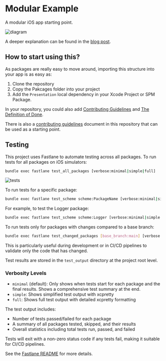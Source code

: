 # Modular Example

A modular iOS app starting point.

![diagram](git-images/diagram.png)

A deeper explanation can be found in the [blog post](https://manu.show/2025-02-27-simple-modularization-setup/).

## How to start using this?

As packages are really easy to move around, importing this structure into your app is as easy as:

1. Clone the repository
2. Copy the Pakcages folder into your project
3. Add the `Presentation` local dependency in your Xcode Project or SPM Package.

In your repository, you could also add [Contributing Guidelines](/2023-01-02-new-app-contributing-guidelines/) and [The Definition of Done](/2023-05-13-the-definition-of-done/).

There is also a [contributing guidelines](.github/CONTRIBUTING.md) document in this repository that can be used as a starting point.

## Testing

This project uses Fastlane to automate testing across all packages. To run tests for all packages on iOS simulators:

```bash
bundle exec fastlane test_all_packages [verbose:minimal|simple|full]
```

![tests](git-images/tests.png)

To run tests for a specific package:

```bash
bundle exec fastlane test_scheme scheme:PackageName [verbose:minimal|simple|full]
```

For example, to test the Logger package:

```bash
bundle exec fastlane test_scheme scheme:Logger [verbose:minimal|simple|full]
```

To run tests only for packages with changes compared to a base branch:

```bash
bundle exec fastlane test_changed_packages [base_branch:main] [verbose:minimal|simple|full]
```

This is particularly useful during development or in CI/CD pipelines to validate only the code that has changed.

Test results are stored in the `test_output` directory at the project root level.

### Verbosity Levels

- `minimal` (default): Only shows when tests start for each package and the final results. Shows a comprehensive test summary at the end.
- `simple`: Shows simplified test output with xcpretty
- `full`: Shows full test output with detailed xcpretty formatting

The test output includes:
- Number of tests passed/failed for each package
- A summary of all packages tested, skipped, and their results
- Overall statistics including total tests run, passed, and failed

Tests will exit with a non-zero status code if any tests fail, making it suitable for CI/CD pipelines.

See the [Fastlane README](fastlane/README.md) for more details.

